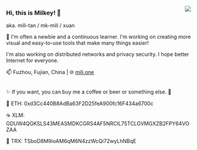 <a href='#'><img align="right" src="https://github-readme-stats.vercel.app/api?username=mili-tan&show_icons=true" /></a>
### Hi, this is Milkey! 👋
aka. mili-tan / mk-mili / xuan

🔰 I'm often a newbie and a continuous learner. I'm working on creating more visual and easy-to-use tools that make many things easier!

I'm also working on distributed networks and privacy security. I hope better Internet for everyone.

📫 Fuzhou, Fujian, China | 🌐 [mili.one](https://mili.one/)

<a href='#'><img src='https://mili.one/static/rainbow.svg' height="3px" width="100%"/></a>

✨ If you want, you can buy me a coffee or beer or something else. 🍻

🍺 ETH: 0xd3Cc440B8AdBa63F2D25feA900fc16F434a6700c 

☕ XLM: GDUW4QGKSLS43MEASMDKCGRS4AF5NRCIL75TCLGVMGXZB2FPY64VOZAA

🍰 TRX: TSboD8M9ioAM6qM6N4zzWcQi72wyLhNBqE

<!--
**mili-tan/mili-tan** is a ✨ _special_ ✨ repository because its `README.md` (this file) appears on your GitHub profile.

Here are some ideas to get you started:

- 🔭 I’m currently working on ...
- 🌱 I’m currently learning ...
- 👯 I’m looking to collaborate on ...
- 🤔 I’m looking for help with ...
- 💬 Ask me about ...
- 📫 How to reach me: ...
- 😄 Pronouns: ...
- ⚡ Fun fact: ...
-->
